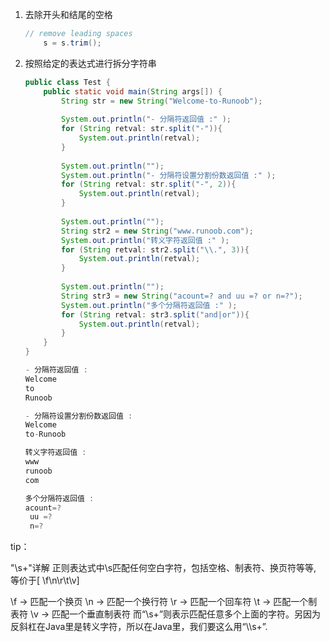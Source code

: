 1. 去除开头和结尾的空格

   ```java
   // remove leading spaces
       s = s.trim();
   ```

2. 按照给定的表达式进行拆分字符串

   ```java
   public class Test {
       public static void main(String args[]) {
           String str = new String("Welcome-to-Runoob");
    
           System.out.println("- 分隔符返回值 :" );
           for (String retval: str.split("-")){
               System.out.println(retval);
           }
    
           System.out.println("");
           System.out.println("- 分隔符设置分割份数返回值 :" );
           for (String retval: str.split("-", 2)){
               System.out.println(retval);
           }
    
           System.out.println("");
           String str2 = new String("www.runoob.com");
           System.out.println("转义字符返回值 :" );
           for (String retval: str2.split("\\.", 3)){
               System.out.println(retval);
           }
    
           System.out.println("");
           String str3 = new String("acount=? and uu =? or n=?");
           System.out.println("多个分隔符返回值 :" );
           for (String retval: str3.split("and|or")){
               System.out.println(retval);
           }
       }
   }
   ```

   ```java
   - 分隔符返回值 :
   Welcome
   to
   Runoob
   
   - 分隔符设置分割份数返回值 :
   Welcome
   to-Runoob
   
   转义字符返回值 :
   www
   runoob
   com
   
   多个分隔符返回值 :
   acount=? 
    uu =? 
    n=?
   ```

tip：

"\s+"详解
正则表达式中\s匹配任何空白字符，包括空格、制表符、换页符等等, 等价于[ \f\n\r\t\v]

\f -> 匹配一个换页
\n -> 匹配一个换行符
\r -> 匹配一个回车符
\t -> 匹配一个制表符
\v -> 匹配一个垂直制表符
而“\s+”则表示匹配任意多个上面的字符。另因为反斜杠在Java里是转义字符，所以在Java里，我们要这么用“\\\s+”.


